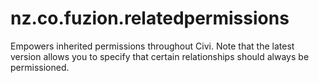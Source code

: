nz.co.fuzion.relatedpermissions
===============================

Empowers inherited permissions throughout Civi. Note that the latest version allows you to specify that certain relationships
should always be permissioned.
